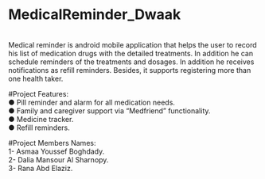 # MedicalReminder_Dwaak
<br>
Medical reminder is android mobile application that helps the user to record his list of medication drugs with the 
detailed treatments. In addition he can schedule reminders of the treatments and dosages. 
In addition he receives notifications as refill reminders. Besides, it 
supports registering more than one health taker.

#Project Features:
<br>
● Pill reminder and alarm for all medication needs. <br>
● Family and caregiver support via “Medfriend” functionality. <br>
● Medicine tracker. <br>
● Refill reminders. <br>

#Project Members Names:
<br>
1- Asmaa Youssef Boghdady. <br>
2- Dalia Mansour Al Sharnopy. <br>
3- Rana Abd Elaziz. <br>


